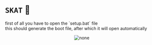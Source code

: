 
# `SKAT` 🍪

<p>
  first of all you have to open the `setup.bat` file
  <br>
  this should generate the boot file, after which it will open automatically
</p>

<p align="center">
  <img src=https://user-images.githubusercontent.com/59760485/181052394-da4ac53d-9aaa-42da-b74b-db40e461fe7d.png alt="none">
<p>

